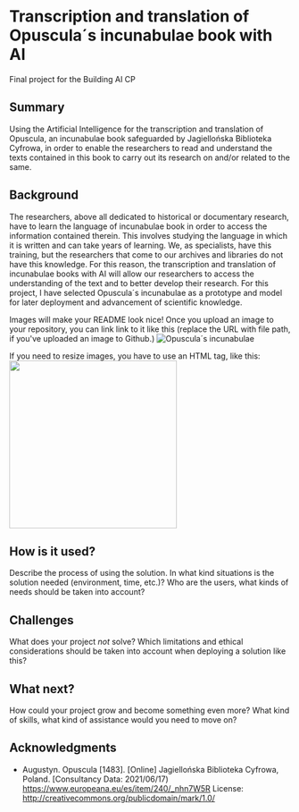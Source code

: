 # Transcription and translation of Opuscula´s incunabulae book with AI

Final project for the Building AI CP

## Summary

Using the Artificial Intelligence for the transcription and translation of Opuscula, an incunabulae book safeguarded by Jagiellońska Biblioteka Cyfrowa, in order to enable the researchers to read and understand the texts contained in this book to carry out its research on and/or related to the same.

## Background

The researchers, above all dedicated to historical or documentary research, have to learn the language of incunabulae book in order to access the information contained therein. This involves studying the language in which it is written and can take years of learning. We, as specialists, have this training, but the researchers that come to our archives and libraries do not have this knowledge. For this reason, the transcription and translation of incunabulae books with AI will allow our researchers to access the understanding of the text and to better develop their research. For this project, I have selected Opuscula´s incunabulae as a prototype and model for later deployment and advancement of scientific knowledge.

Images will make your README look nice!
Once you upload an image to your repository, you can link link to it like this (replace the URL with file path, if you've uploaded an image to Github.)
![Opuscula´s incunabulae](https://www.europeana.eu/es/item/240/_nhn7W5R)

If you need to resize images, you have to use an HTML tag, like this:
<img src="https://www.europeana.eu/es/item/240/_nhn7W5R" width="300">


## How is it used?

Describe the process of using the solution. In what kind situations is the solution needed (environment, time, etc.)? Who are the users, what kinds of needs should be taken into account?


## Challenges

What does your project _not_ solve? Which limitations and ethical considerations should be taken into account when deploying a solution like this?

## What next?

How could your project grow and become something even more? What kind of skills, what kind of assistance would you  need to move on? 


## Acknowledgments

* Augustyn. Opuscula [1483]. [Online] Jagiellońska Biblioteka Cyfrowa, Poland. [Consultancy Data: 2021/06/17) https://www.europeana.eu/es/item/240/_nhn7W5R
License: http://creativecommons.org/publicdomain/mark/1.0/ 

